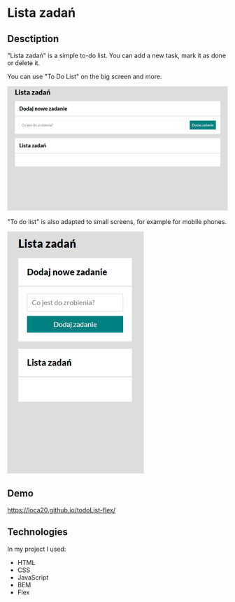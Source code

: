 # Lista zadań

## Desctiption
"Lista zadań" is a simple to-do list. You can add a new task, mark it as done or delete it.

You can use "To Do List" on the big screen and more. 

!["Lista zadań" on a big screen](https://github.com/loca20/todoList-flex/blob/main/img/to%20do%20list.gif?raw=true)

"To do list" is also adapted to small screens, for example for mobile phones.

!["Lista zadań" on a small screen](https://raw.githubusercontent.com/loca20/todoList-flex/a11ec331a39d6e5a57ee6040fd8fbb4f389c6a39/img/to%20do%20list%20for%20small%20devices.gif)

## Demo
https://loca20.github.io/todoList-flex/

## Technologies
In my project I used:
- HTML
- CSS
- JavaScript
- BEM
- Flex
